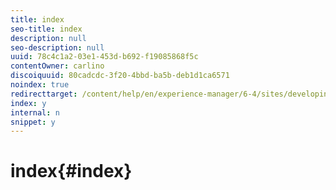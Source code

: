 ```yaml
---
title: index
seo-title: index
description: null
seo-description: null
uuid: 78c4c1a2-03e1-453d-b692-f19085868f5c
contentOwner: carlino
discoiquuid: 80cadcdc-3f20-4bbd-ba5b-deb1d1ca6571
noindex: true
redirecttarget: /content/help/en/experience-manager/6-4/sites/developing/using/reference-materials
index: y
internal: n
snippet: y
---
```


# index{#index}

